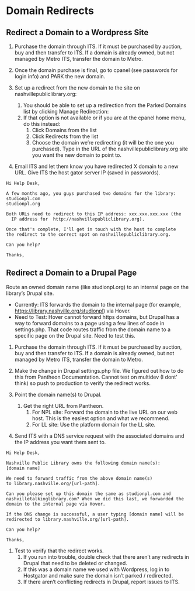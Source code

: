 # Domain Redirects

## Redirect a Domain to a Wordpress Site

1. Purchase the domain through ITS. If it must be purchased by auction, buy and then transfer to ITS. If a domain is already owned, but not managed by Metro ITS, transfer the domain to Metro.

1. Once the domain purchase is final, go to cpanel (see passwords for login info) and PARK the new domain.

1. Set up a redirect from the new domain to the site on nashvillepubliclibrary.org:
      1. You should be able to set up a redirection from the Parked Domains list by clicking Manage Redirection:
      1. If that option is not available or if you are at the cpanel home menu, do this instead:
         1. Click Domains from the list
         1. Click Redirects from the list
         1. Choose the domain we’re redirecting (it will be the one you purchased). Type in the URL of the nashvillepubliclibrary.org site you want the new domain to point to.

1. Email ITS and let them know you have redirected X domain to a new URL. Give ITS the host gator server IP (saved in passwords).

```
Hi Help Desk,

A few months ago, you guys purchased two domains for the library:
studionpl.com
studionpl.org

Both URLs need to redirect to this IP address: xxx.xxx.xxx.xxx (the
  IP address for  http://nashvillepubliclibrary.org).

Once that's complete, I'll get in touch with the host to complete
the redirect to the correct spot on nashvillepubliclibrary.org.

Can you help?

Thanks,
```

## Redirect a Domain to a Drupal Page

Route an owned domain name (like studionpl.org) to an internal page on the library’s Drupal site.
- Currently: ITS forwards the domain to the internal page (for example, https://library.nashville.org/studionpl) via Hover.
- Need to Test: Hover cannot forward https domains, but Drupal has a way to forward domains to a page using a few lines of code in settings.php. That code routes traffic from the domain name to a specific page on the Drupal site. Need to test this.

1. Purchase the domain through ITS. If it must be purchased by auction, buy and then transfer to ITS. If a domain is already owned, but not managed by Metro ITS, transfer the domain to Metro.

1. Make the change in Drupal settings.php file. We figured out how to do this from Pantheon Documentation. Cannot test on multidev (I dont' think) so push to production to verify the redirect works.

1. Point the domain name(s) to Drupal.
      1. Get the right URL from Pantheon.
         1. For NPL site: Forward the domain to the live URL on our web host. This is the easiest option and what we recommend.
         1. For LL site: Use the platform domain for the LL site.

1. Send ITS with a DNS service request with the associated domains and the IP address you want them sent to.

```
Hi Help Desk,

Nashville Public Library owns the following domain name(s):
[domain name]

We need to forward traffic from the above domain name(s)
to library.nashville.org/[url-path].

Can you please set up this domain the same as studionpl.com and
nashvilletalkinglibrary.com? When we did this last, we forwarded the
domain to the internal page via Hover.

If the DNS change is successful, a user typing [domain name] will be
redirected to library.nashville.org/[url-path].

Can you help?

Thanks,
```

1. Test to verify that the redirect works.
      1. If you run into trouble, double check that there aren’t any redirects in Drupal that need to be deleted or changed.
      1. If this was a domain name we used with Wordpress, log in to Hostgator and make sure the domain isn’t parked / redirected.
      1. If there aren’t conflicting redirects in Drupal, report issues to ITS.
